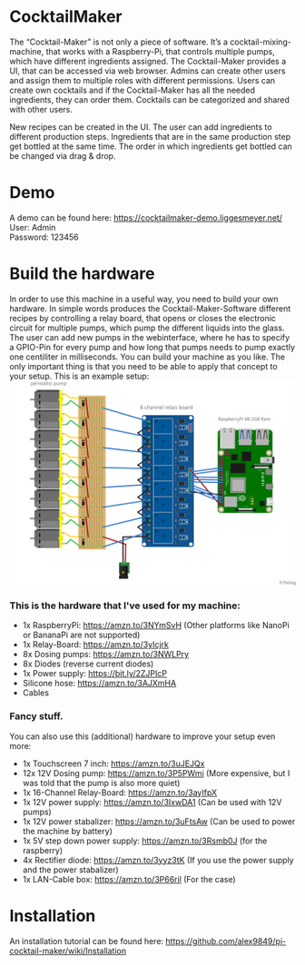 # CocktailMaker

The “Cocktail-Maker” is not only a piece of software. 
It’s a cocktail-mixing-machine, that works with a Raspberry-Pi, 
that controls multiple pumps, which have different ingredients assigned. 
The Cocktail-Maker provides a UI, that can be accessed via web browser. 
Admins can create other users and assign them to multiple roles with 
different permissions. Users can create own cocktails and if the 
Cocktail-Maker has all the needed ingredients, they can order them. 
Cocktails can be categorized and shared with other users.

New recipes can be created in the UI. The user can add ingredients to 
different production steps. Ingredients that are in the same 
production step get bottled at the same time. 
The order in which ingredients get bottled can be changed via drag & 
drop.

# Demo
A demo can be found here: https://cocktailmaker-demo.liggesmeyer.net/
User: Admin  
Password: 123456  

# Build the hardware

In order to use this machine in a useful way, you need to build your own hardware.
In simple words produces the Cocktail-Maker-Software different recipes by 
controlling a relay board, that opens or closes the electronic circuit 
for multiple pumps, which pump the different liquids into the glass.
The user can add new pumps in the webinterface, where he has to specify a GPIO-Pin
for every pump and how long that pumps needs to pump exactly one centiliter in 
milliseconds. You can build your machine as you like. The only important thing
is that you need to be able to apply that concept to your setup. This is an example setup:
![Blueprint](./documentation/img/blueprint.png "Blueprint")

### This is the hardware that I've used for my machine:
 * 1x RaspberryPi: https://amzn.to/3NYmSvH (Other platforms like NanoPi or BananaPi are not supported)
 * 1x Relay-Board: https://amzn.to/3yIcjrk
 * 8x Dosing pumps: https://amzn.to/3NWLPry
 * 8x Diodes (reverse current diodes)
 * 1x Power supply: https://bit.ly/2ZJPIcP
 * Silicone hose: https://amzn.to/3AJXmHA
 * Cables
 
### Fancy stuff.
You can also use this (additional) hardware to improve your setup even more:
 * 1x Touchscreen 7 inch: https://amzn.to/3uJEJQx
 * 12x 12V Dosing pump: https://amzn.to/3P5PWmi (More expensive, but I was told that the pump is also more quiet)
 * 1x 16-Channel Relay-Board: https://amzn.to/3ayIfpX
 * 1x 12V power supply: https://amzn.to/3IxwDA1 (Can be used with 12V pumps)
 * 1x 12V power stabalizer: https://amzn.to/3uFtsAw (Can be used to power the machine by battery)
 * 1x 5V step down power supply: https://amzn.to/3Rsmb0J (for the raspberry)
 * 4x Rectifier diode: https://amzn.to/3yyz3tK (If you use the power supply and the power stabalizer)
 * 1x LAN-Cable box: https://amzn.to/3P66ril (For the case)

# Installation

An installation tutorial can be found here: https://github.com/alex9849/pi-cocktail-maker/wiki/Installation
